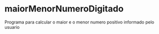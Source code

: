 # maiorMenorNumeroDigitado
Programa para calcular o maior e o menor numero positivo informado pelo usuario

